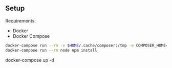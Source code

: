 ## Setup

Requirements:

- Docker
- Docker Compose



```bash
docker-compose run --rm -v $HOME/.cache/composer:/tmp -e COMPOSER_HOME=/tmp php composer install
docker-compose run --rm node npm install
```

docker-compose up -d
```
